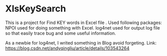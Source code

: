 # XlsKeySearch
This is a project for Find KEY words in Excel file .
Used following packages:
  NPOI used for doing something with Excel.
  log4net used for output log file so that easily trace bug and some useful information.

As a newbie for log4net, I writed something in Blog avoid forgeting.
Link: https://blog.csdn.net/andyqingliu/article/details/103543264
